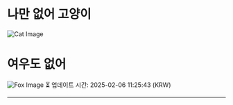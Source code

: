 
# 나만 없어 고양이

![Cat Image](https://cdn2.thecatapi.com/images/boe.jpg)

# 여우도 없어
![Fox Image](https://randomfox.ca/images/81.jpg)
⏳ 업데이트 시간: 2025-02-06 11:25:43 (KRW)

---
